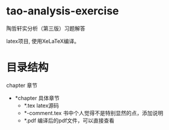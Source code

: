 # tao-analysis-exercise
陶哲轩实分析（第三版）习题解答

latex项目, 使用XeLaTeX编译。


# 目录结构
chapter 章节
  - *chapter 具体章节
    - *.tex latex源码
    - *-comment.tex 书中个人觉得不是特别显然的点，添加说明
    - *.pdf 编译后的pdf文件，可以直接查看
